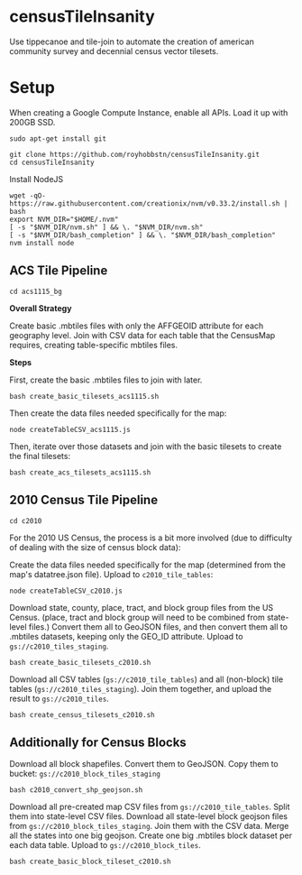 # censusTileInsanity
Use tippecanoe and tile-join to automate the creation of american community survey and decennial census vector tilesets.

# Setup

When creating a Google Compute Instance, enable all APIs.  Load it up with 200GB SSD.

```
sudo apt-get install git

git clone https://github.com/royhobbstn/censusTileInsanity.git
cd censusTileInsanity
```

Install NodeJS

```
wget -qO- https://raw.githubusercontent.com/creationix/nvm/v0.33.2/install.sh | bash
export NVM_DIR="$HOME/.nvm"
[ -s "$NVM_DIR/nvm.sh" ] && \. "$NVM_DIR/nvm.sh"
[ -s "$NVM_DIR/bash_completion" ] && \. "$NVM_DIR/bash_completion"
nvm install node
```

## ACS Tile Pipeline

```
cd acs1115_bg
```

**Overall Strategy**

Create basic .mbtiles files with only the AFFGEOID attribute for each geography level.  Join with CSV data for each table that the CensusMap requires, creating table-specific mbtiles files.

**Steps**

First, create the basic .mbtiles files to join with later.

```
bash create_basic_tilesets_acs1115.sh
```

Then create the data files needed specifically for the map:

```
node createTableCSV_acs1115.js
```

Then, iterate over those datasets and join with the basic tilesets to create the final tilesets:
```
bash create_acs_tilesets_acs1115.sh
```

## 2010 Census Tile Pipeline

```
cd c2010
```

For the 2010 US Census, the process is a bit more involved (due to difficulty of dealing with the size of census block data):


Create the data files needed specifically for the map (determined from the map's datatree.json file).  Upload to ```c2010_tile_tables```:

```
node createTableCSV_c2010.js
```

Download state, county, place, tract, and block group files from the US Census.  (place, tract and block group will need to be combined from state-level files.)  Convert them all to GeoJSON files, and then convert them all to .mbtiles datasets, keeping only the GEO\_ID attribute.  Upload to ```gs://c2010_tiles_staging```.

```
bash create_basic_tilesets_c2010.sh
```

Download all CSV tables (```gs://c2010_tile_tables```) and all (non-block) tile tables (```gs://c2010_tiles_staging```).  Join them together, and upload the result to ```gs://c2010_tiles```.

```
bash create_census_tilesets_c2010.sh
```

## Additionally for Census Blocks

Download all block shapefiles.  Convert them to GeoJSON.  Copy them to bucket: ```gs://c2010_block_tiles_staging```

```
bash c2010_convert_shp_geojson.sh
```

Download all pre-created map CSV files from ```gs://c2010_tile_tables```.  Split them into state-level CSV files.  Download all state-level block geojson files from ```gs://c2010_block_tiles_staging```.  Join them with the CSV data.  Merge all the states into one big geojson.  Create one big .mbtiles block dataset per each data table.  Upload to ```gs://c2010_block_tiles```.

```
bash create_basic_block_tileset_c2010.sh
```


